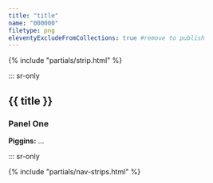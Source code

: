 ```yaml
---
title: "title"
name: "000000"
filetype: png
eleventyExcludeFromCollections: true #remove to publish
---
```


{% include "partials/strip.html" %}

::: sr-only

## {{ title }}

### Panel One
**Piggins:** ...

::: sr-only

{% include "partials/nav-strips.html" %}